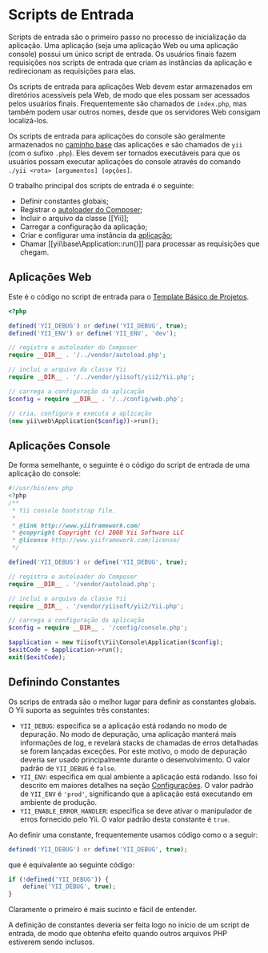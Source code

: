 Scripts de Entrada
==================

Scripts de entrada são o primeiro passo no processo de inicialização da aplicação.
Uma aplicação (seja uma aplicação Web ou uma aplicação console) possui um único script de
entrada. Os usuários finais fazem requisições nos scripts de entrada que criam
as instâncias da aplicação e redirecionam as requisições para elas.

Os scripts de entrada para aplicações Web devem estar armazenados em diretórios
acessíveis pela Web, de modo que eles possam ser acessados pelos usuários finais.
Frequentemente são chamados de `index.php`, mas também podem usar outros nomes,
desde que os servidores Web consigam localizá-los.

Os scripts de entrada para aplicações do console são geralmente armazenados no
[caminho base](structure-applications.md) das aplicações e são chamados de `yii`
(com o sufixo `.php`). Eles devem ser tornados executáveis para que os usuários
possam executar aplicações do console através do comando
`./yii <rota> [argumentos] [opções]`.

O trabalho principal dos scripts de entrada é o seguinte:

* Definir constantes globais;
* Registrar o [autoloader do Composer](https://getcomposer.org/doc/01-basic-usage.md#autoloading);
* Incluir o arquivo da classe [[Yii]];
* Carregar a configuração da aplicação;
* Criar e configurar uma instância da [aplicação](structure-applications.md);
* Chamar [[yii\base\Application::run()]] para processar as requisições que chegam.


## Aplicações Web <span id="web-applications"></span>

Este é o código no script de entrada para o [Template Básico de Projetos](start-installation.md).

```php
<?php

defined('YII_DEBUG') or define('YII_DEBUG', true);
defined('YII_ENV') or define('YII_ENV', 'dev');

// registra o autoloader do Composer
require __DIR__ . '/../vendor/autoload.php';

// inclui o arquivo da classe Yii
require __DIR__ . '/../vendor/yiisoft/yii2/Yii.php';

// carrega a configuração da aplicação
$config = require __DIR__ . '/../config/web.php';

// cria, configura e executa a aplicação
(new yii\web\Application($config))->run();
```


## Aplicações Console <span id="console-applications"></span>

De forma semelhante, o seguinte é o código do script de entrada de uma aplicação
do console:

```php
#!/usr/bin/env php
<?php
/**
 * Yii console bootstrap file.
 *
 * @link http://www.yiiframework.com/
 * @copyright Copyright (c) 2008 Yii Software LLC
 * @license http://www.yiiframework.com/license/
 */

defined('YII_DEBUG') or define('YII_DEBUG', true);

// registra o autoloader do Composer
require __DIR__ . '/vendor/autoload.php';

// inclui o arquivo da classe Yii
require __DIR__ . '/vendor/yiisoft/yii2/Yii.php';

// carrega a configuração da aplicação
$config = require __DIR__ . '/config/console.php';

$application = new Yiisoft\Yii\Console\Application($config);
$exitCode = $application->run();
exit($exitCode);
```


## Definindo Constantes <span id="defining-constants"></span>

Os scrips de entrada são o melhor lugar para definir as constantes globais. O
Yii suporta as seguintes três constantes:

* `YII_DEBUG`: especifica se a aplicação está rodando no modo de depuração. No
  modo de depuração, uma aplicação manterá mais informações de log, e revelará
  stacks de chamadas de erros detalhadas se forem lançadas exceções. Por este
  motivo, o modo de depuração deveria ser usado principalmente durante o
  desenvolvimento. O valor padrão de `YII_DEBUG` é `false`.
* `YII_ENV`: especifica em qual ambiente a aplicação está rodando. Isso foi
  descrito em maiores detalhes na seção [Configurações](concept-configurations.md#environment-constants).
  O valor padrão de `YII_ENV` é `'prod'`, significando que a aplicação está
  executando em ambiente de produção.
* `YII_ENABLE_ERROR_HANDLER`: especifica se deve ativar o manipulador de erros
  fornecido pelo Yii. O valor padrão desta constante é `true`.

Ao definir uma constante, frequentemente usamos código como o a seguir:

```php
defined('YII_DEBUG') or define('YII_DEBUG', true);
```

que é equivalente ao seguinte código:

```php
if (!defined('YII_DEBUG')) {
    define('YII_DEBUG', true);
}
```

Claramente o primeiro é mais sucinto e fácil de entender.

A definição de constantes deveria ser feita logo no início de um script de entrada,
de modo que obtenha efeito quando outros arquivos PHP estiverem sendo inclusos.
